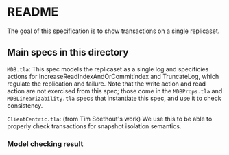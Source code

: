 # README

The goal of this specification is to show transactions on a single replicaset.


## Main specs in this directory

`MDB.tla`: This spec models the replicaset as a single log and specificies actions for IncreaseReadIndexAndOrCommitIndex and TruncateLog, which regulate the replication and failure. Note that the write action and read action are not exercised from this spec; those come in the `MDBProps.tla` and `MDBLinearizability.tla` specs that instantiate this spec, and use it to check consistency.

`ClientCentric.tla`: (from Tim Soethout's work) We use this to be able to properly check transactions for snapshot isolation semantics.

### Model checking result


